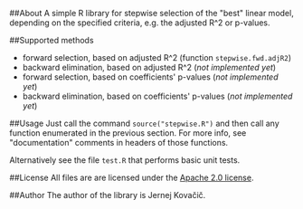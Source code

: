 ##About
A simple R library for stepwise selection of the "best" linear model,
depending on the specified criteria, e.g. the adjusted R^2 or p-values.

##Supported methods
* forward selection, based on adjusted R^2 (function `stepwise.fwd.adjR2`)
* backward elimination, based on adjusted R^2 (_not implemented yet_)
* forward selection, based on coefficients' p-values (_not implemented yet_)
* backward elimination, based on coefficients' p-values (_not implemented yet_)

##Usage
Just call the command `source("stepwise.R")` and then call any function
enumerated in the previous section. For more info, see "documentation"
comments in headers of those functions.

Alternatively see the file `test.R` that performs basic unit tests.

##License
All files are are licensed
under the [Apache 2.0 license](http://www.apache.org/licenses/LICENSE-2.0).

##Author
The author of the library is Jernej Kova&#x010d;i&#x010d;.
